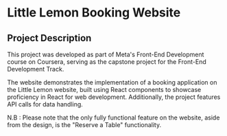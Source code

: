 # Little Lemon Booking Website

## Project Description
This project was developed as part of Meta's Front-End Development course on Coursera, serving as the capstone project for the Front-End Development Track.

The website demonstrates the implementation of a booking application on the Little Lemon website, built using React components to showcase proficiency in React for web development. Additionally, the project features API calls for data handling.

N.B : Please note that the only fully functional feature on the website, aside from the design, is the "Reserve a Table" functionality.



